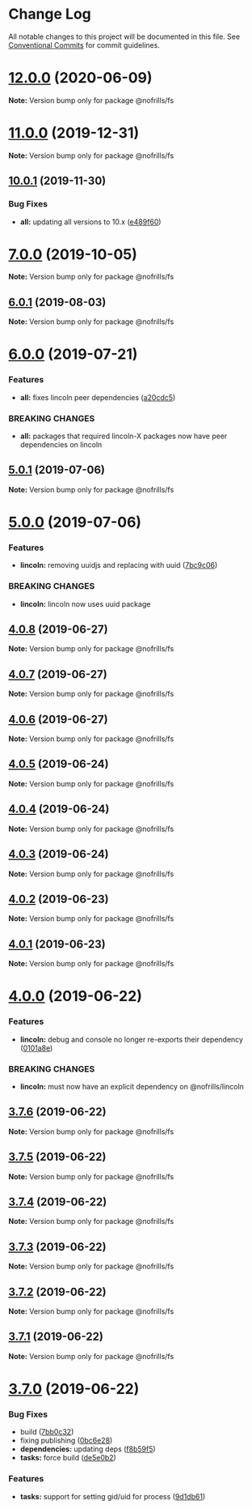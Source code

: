 # Change Log

All notable changes to this project will be documented in this file.
See [Conventional Commits](https://conventionalcommits.org) for commit guidelines.

# [12.0.0](https://github.com/nativecode-dev/nofrills/compare/@nofrills/fs@12.0.0-next.1...@nofrills/fs@12.0.0) (2020-06-09)

**Note:** Version bump only for package @nofrills/fs





# [11.0.0](https://github.com/nativecode-dev/nofrills/compare/@nofrills/fs@11.0.0-next.1...@nofrills/fs@11.0.0) (2019-12-31)

**Note:** Version bump only for package @nofrills/fs





## [10.0.1](https://github.com/nativecode-dev/nofrills/compare/@nofrills/fs@7.0.0-next.3...@nofrills/fs@10.0.1) (2019-11-30)


### Bug Fixes

* **all:** updating all versions to 10.x ([e489f60](https://github.com/nativecode-dev/nofrills/commit/e489f60))





# [7.0.0](https://github.com/nativecode-dev/nofrills/compare/@nofrills/fs@7.0.0-next.0...@nofrills/fs@7.0.0) (2019-10-05)

**Note:** Version bump only for package @nofrills/fs





## [6.0.1](https://github.com/nativecode-dev/nofrills/compare/@nofrills/fs@6.0.1-next.1...@nofrills/fs@6.0.1) (2019-08-03)

**Note:** Version bump only for package @nofrills/fs





# [6.0.0](https://github.com/nativecode-dev/nofrills/compare/@nofrills/fs@5.0.1...@nofrills/fs@6.0.0) (2019-07-21)


### Features

* **all:** fixes lincoln peer dependencies ([a20cdc5](https://github.com/nativecode-dev/nofrills/commit/a20cdc5))


### BREAKING CHANGES

* **all:** packages that required lincoln-X packages now have peer dependencies on lincoln





## [5.0.1](https://github.com/nativecode-dev/nofrills/compare/@nofrills/fs@4.0.7...@nofrills/fs@5.0.1) (2019-07-06)

**Note:** Version bump only for package @nofrills/fs





# [5.0.0](https://github.com/nativecode-dev/nofrills/compare/@nofrills/fs@4.0.8...@nofrills/fs@5.0.0) (2019-07-06)


### Features

* **lincoln:** removing uuidjs and replacing with uuid ([7bc9c06](https://github.com/nativecode-dev/nofrills/commit/7bc9c06))


### BREAKING CHANGES

* **lincoln:** lincoln now uses uuid package





## [4.0.8](https://github.com/nativecode-dev/nofrills/compare/@nofrills/fs@4.0.7...@nofrills/fs@4.0.8) (2019-06-27)

**Note:** Version bump only for package @nofrills/fs





## [4.0.7](https://github.com/nativecode-dev/nofrills/compare/@nofrills/fs@4.0.4...@nofrills/fs@4.0.7) (2019-06-27)

**Note:** Version bump only for package @nofrills/fs





## [4.0.6](https://github.com/nativecode-dev/nofrills/compare/@nofrills/fs@4.0.5...@nofrills/fs@4.0.6) (2019-06-27)

**Note:** Version bump only for package @nofrills/fs





## [4.0.5](https://github.com/nativecode-dev/nofrills/compare/@nofrills/fs@4.0.4...@nofrills/fs@4.0.5) (2019-06-24)

**Note:** Version bump only for package @nofrills/fs





## [4.0.4](https://github.com/nativecode-dev/nofrills/compare/@nofrills/fs@4.0.1...@nofrills/fs@4.0.4) (2019-06-24)

**Note:** Version bump only for package @nofrills/fs





## [4.0.3](https://github.com/nativecode-dev/nofrills/compare/@nofrills/fs@4.0.2...@nofrills/fs@4.0.3) (2019-06-24)

**Note:** Version bump only for package @nofrills/fs





## [4.0.2](https://github.com/nativecode-dev/nofrills/compare/@nofrills/fs@4.0.1...@nofrills/fs@4.0.2) (2019-06-23)

**Note:** Version bump only for package @nofrills/fs





## [4.0.1](https://github.com/nativecode-dev/nofrills/compare/@nofrills/fs@3.7.4...@nofrills/fs@4.0.1) (2019-06-23)

**Note:** Version bump only for package @nofrills/fs





# [4.0.0](https://github.com/nativecode-dev/nofrills/compare/@nofrills/fs@3.7.6...@nofrills/fs@4.0.0) (2019-06-22)


### Features

* **lincoln:** debug and console no longer re-exports their dependency ([0101a8e](https://github.com/nativecode-dev/nofrills/commit/0101a8e))


### BREAKING CHANGES

* **lincoln:** must now have an explicit dependency on @nofrills/lincoln





## [3.7.6](https://github.com/nativecode-dev/nofrills/compare/@nofrills/fs@3.7.5...@nofrills/fs@3.7.6) (2019-06-22)

**Note:** Version bump only for package @nofrills/fs





## [3.7.5](https://github.com/nativecode-dev/nofrills/compare/@nofrills/fs@3.7.4...@nofrills/fs@3.7.5) (2019-06-22)

**Note:** Version bump only for package @nofrills/fs





## [3.7.4](https://github.com/nativecode-dev/nofrills/compare/@nofrills/fs@3.7.1...@nofrills/fs@3.7.4) (2019-06-22)

**Note:** Version bump only for package @nofrills/fs





## [3.7.3](https://github.com/nativecode-dev/nofrills/compare/@nofrills/fs@3.7.2...@nofrills/fs@3.7.3) (2019-06-22)

**Note:** Version bump only for package @nofrills/fs





## [3.7.2](https://github.com/nativecode-dev/nofrills/compare/@nofrills/fs@3.7.1...@nofrills/fs@3.7.2) (2019-06-22)

**Note:** Version bump only for package @nofrills/fs





## [3.7.1](https://github.com/nativecode-dev/nofrills/compare/@nofrills/fs@3.7.0...@nofrills/fs@3.7.1) (2019-06-22)

**Note:** Version bump only for package @nofrills/fs





# [3.7.0](https://github.com/nativecode-dev/nofrills/compare/@nofrills/fs@3.6.0...@nofrills/fs@3.7.0) (2019-06-22)


### Bug Fixes

* build ([7bb0c32](https://github.com/nativecode-dev/nofrills/commit/7bb0c32))
* fixing publishing ([0bc6e28](https://github.com/nativecode-dev/nofrills/commit/0bc6e28))
* **dependencies:** updating deps ([f8b59f5](https://github.com/nativecode-dev/nofrills/commit/f8b59f5))
* **tasks:** force build ([de5e0b2](https://github.com/nativecode-dev/nofrills/commit/de5e0b2))


### Features

* **tasks:** support for setting gid/uid for process ([9d1db61](https://github.com/nativecode-dev/nofrills/commit/9d1db61))
